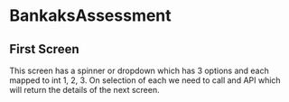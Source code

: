 # BankaksAssessment
## First Screen
This screen has a spinner or dropdown which has 3 options and each mapped to int 1, 2, 3. On selection of each we need to call and API
which will return the details of the next screen.